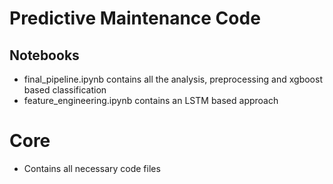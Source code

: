 # Predictive Maintenance Code

## Notebooks
  - final_pipeline.ipynb contains all the analysis, preprocessing and xgboost based classification
  - feature_engineering.ipynb contains an LSTM based approach

# Core
  - Contains all necessary code files
